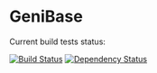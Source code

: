 GeniBase
==================

Current build tests status:

[![Build Status](https://travis-ci.org/Limych/GeniBase.svg?branch=master)](https://travis-ci.org/Limych/GeniBase)
[![Dependency Status](https://www.versioneye.com/user/projects/54f24e2b4f31083e1b000708/badge.svg?style=flat)](https://www.versioneye.com/user/projects/54f24e2b4f31083e1b000708)